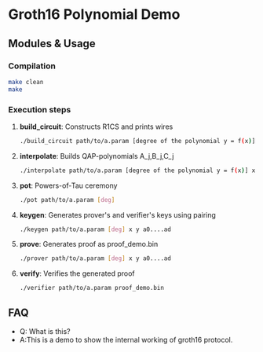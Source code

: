# Groth16 Polynomial Demo

## Modules & Usage

### Compilation

```bash
make clean
make
```

### Execution steps

1. **build_circuit**: Constructs R1CS and prints wires
   ```bash
   ./build_circuit path/to/a.param [degree of the polynomial y = f(x)] x y a0…ad
   ```
2. **interpolate**: Builds QAP-polynomials A_j,B_j,C_j
   ```bash
   ./interpolate path/to/a.param [degree of the polynomial y = f(x)] x y a0…ad
   ```
3. **pot**: Powers-of-Tau ceremony
   ```bash
   ./pot path/to/a.param [deg]
   ```

4. **keygen**: Generates prover's and verifier's keys using pairing
   ```bash
   ./keygen path/to/a.param [deg] x y a0....ad
   ```

5. **prove**: Generates proof as proof_demo.bin
   ```bash
   ./prover path/to/a.param [deg] x y a0....ad
   ```

6. **verify**: Verifies the generated proof
   ```bash
   ./verifier path/to/a.param proof_demo.bin
   ```

## FAQ
- Q: What is this?
- A:This is a demo to show the internal working of groth16 protocol.
